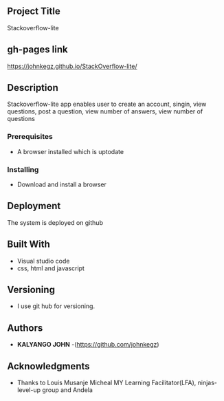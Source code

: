

## Project Title

Stackoverflow-lite

## gh-pages link
https://johnkegz.github.io/StackOverflow-lite/


## Description
Stackoverflow-lite app enables user to create an account, singin, view questions, post a question, view number of answers, view number of questions

### Prerequisites

 *  A browser installed which is uptodate

### Installing

 * Download and install a browser




## Deployment

The system is deployed on github

## Built With

* Visual studio code
* css, html and javascript

## Versioning

 * I use git hub for versioning.

## Authors

* **KALYANGO JOHN** -(https://github.com/johnkegz)

## Acknowledgments

* Thanks to Louis Musanje Micheal MY Learning Facilitator(LFA), ninjas-level-up group and Andela
